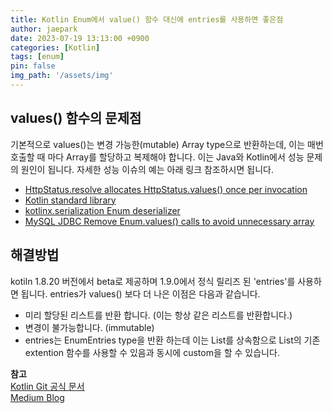 ```yaml
---
title: Kotlin Enum에서 value() 함수 대신에 entries를 사용하면 좋은점
author: jaepark
date: 2023-07-19 13:13:00 +0900
categories: [Kotlin]
tags: [enum]
pin: false
img_path: '/assets/img'
---
```

## **values() 함수의 문제점**

기본적으로 values()는 변경 가능한(mutable) Array<E> type으로 반환하는데, 이는 매번 호출할 때 마다 Array를 할당하고 복제해야 합니다. 
이는 Java와 Kotlin에서 성능 문제의 원인이 됩니다. 자세한 성능 이슈의 예는 아래 링크 참조하시면 됩니다.
- [HttpStatus.resolve allocates HttpStatus.values() once per invocation](https://github.com/spring-projects/spring-framework/issues/26842)
- [Kotlin standard library](https://github.com/JetBrains/kotlin/blob/92d200e093c693b3c06e53a39e0b0973b84c7ec5/libraries/stdlib/jvm/src/kotlin/text/CharCategoryJVM.kt#L170)
- [kotlinx.serialization Enum deserializer](https://github.com/Kotlin/kotlinx.serialization/issues/1372)
- [MySQL JDBC Remove Enum.values() calls to avoid unnecessary array](https://github.com/Microsoft/mssql-jdbc/pull/1065)

## **해결방법**
kotiln 1.8.20 버전에서 beta로 제공하며 1.9.0에서 정식 릴리즈 된 'entries'를 사용하면 됩니다. entries가 values() 보다 더 나은 이점은 다음과 같습니다.

- 미리 할당된 리스트를 반환 합니다. (이는 항상 같은 리스트를 반환합니다.)
- 변경이 불가능합니다. (immutable)
- entries는 EnumEntries<E> type을 반환 하는데 이는 List<E>를 상속함으로 List의 기존 extention 함수를 사용할 수 있음과 동시에 custom을 할 수 있습니다.

**참고**  
[Kotlin Git 공식 문서](https://github.com/Kotlin/KEEP/blob/master/proposals/enum-entries.md#examples-of-performance-issues)  
[Medium Blog](https://engineering.teknasyon.com/kotlin-enums-replace-values-with-entries-bbc91caffb2a)

